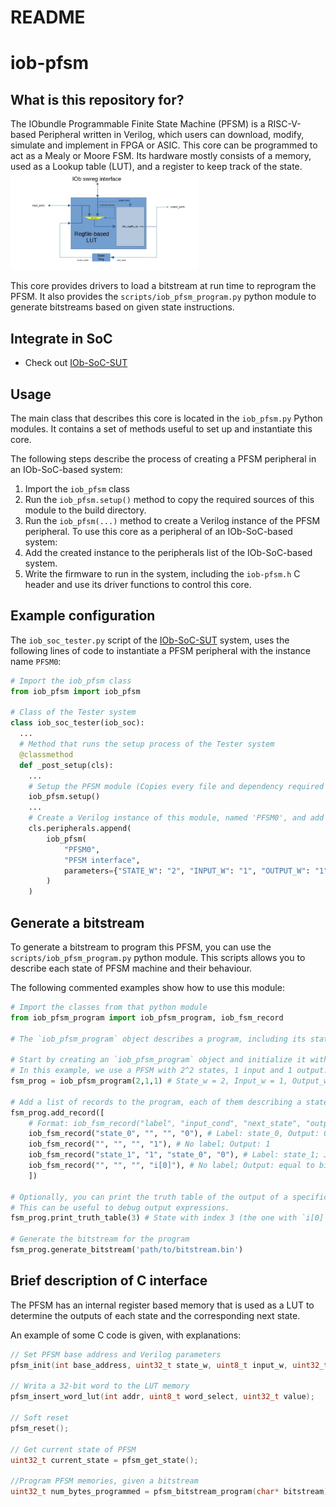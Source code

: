 # README #

# iob-pfsm

## What is this repository for? ##

The IObundle Programmable Finite State Machine (PFSM) is a RISC-V-based Peripheral written in Verilog, which users can download, modify, simulate and implement in FPGA or ASIC.
This core can be programmed to act as a Mealy or Moore FSM.
Its hardware mostly consists of a memory, used as a Lookup table (LUT), and a register to keep track of the state.
<img
  src="/document/figures/PFSM_BD.jpg"
  alt="PFSM_BD.jpg"
  title="PFSM Block Diagram"
  style="display: inline-block; margin: 0 auto; max-width: 300px">

This core provides drivers to load a bitstream at run time to reprogram the PFSM.
It also provides the `scripts/iob_pfsm_program.py` python module to generate bitstreams based on given state instructions.

## Integrate in SoC ##

* Check out [IOb-SoC-SUT](https://github.com/IObundle/iob-soc-sut)

## Usage

The main class that describes this core is located in the `iob_pfsm.py` Python modules. It contains a set of methods useful to set up and instantiate this core.

The following steps describe the process of creating a PFSM peripheral in an IOb-SoC-based system:
1) Import the `iob_pfsm` class
2) Run the `iob_pfsm.setup()` method to copy the required sources of this module to the build directory.
3) Run the `iob_pfsm(...)` method to create a Verilog instance of the PFSM peripheral.
To use this core as a peripheral of an IOb-SoC-based system:
  4) Add the created instance to the peripherals list of the IOb-SoC-based system.
  5) Write the firmware to run in the system, including the `iob-pfsm.h` C header and use its driver functions to control this core.

## Example configuration

The `iob_soc_tester.py` script of the [IOb-SoC-SUT](https://github.com/IObundle/iob-soc-sut) system, uses the following lines of code to instantiate a PFSM peripheral with the instance name `PFSM0`:
```Python
# Import the iob_pfsm class
from iob_pfsm import iob_pfsm

# Class of the Tester system
class iob_soc_tester(iob_soc):
  ...
  # Method that runs the setup process of the Tester system
  @classmethod
  def _post_setup(cls):
    ...
    # Setup the PFSM module (Copies every file and dependency required to the build directory)
    iob_pfsm.setup()
    ...
    # Create a Verilog instance of this module, named 'PFSM0', and add it to the peripherals list of the system.
    cls.peripherals.append(
        iob_pfsm(
            "PFSM0",
            "PFSM interface",
            parameters={"STATE_W": "2", "INPUT_W": "1", "OUTPUT_W": "1"},
        )
    )
```

## Generate a bitstream ##

To generate a bitstream to program this PFSM, you can use the `scripts/iob_pfsm_program.py` python module.
This scripts allows you to describe each state of PFSM machine and their behaviour.

The following commented examples show how to use this module:
```Python
# Import the classes from that python module
from iob_pfsm_program import iob_pfsm_program, iob_fsm_record

# The `iob_pfsm_program` object describes a program, including its states, for a specific PFSM.

# Start by creating an `iob_pfsm_program` object and initialize it with the same parameters as the PFSM used.
# In this example, we use a PFSM with 2^2 states, 1 input and 1 output.
fsm_prog = iob_pfsm_program(2,1,1) # State_w = 2, Input_w = 1, Output_w = 1

# Add a list of records to the program, each of them describing a state.
fsm_prog.add_record([
    # Format: iob_fsm_record("label", "input_cond", "next_state", "output_expr")
    iob_fsm_record("state_0", "", "", "0"), # Label: state_0, Output: 0
    iob_fsm_record("", "", "", "1"), # No label; Output: 1
    iob_fsm_record("state_1", "1", "state_0", "0"), # Label: state_1; Jump to `state_0` if input is 1; Output 0
    iob_fsm_record("", "", "", "i[0]"), # No label; Output: equal to bit 0 of input
    ])

# Optionally, you can print the truth table of the output of a specific record.
# This can be useful to debug output expressions.
fsm_prog.print_truth_table(3) # State with index 3 (the one with `i[0]` output_expr)

# Generate the bitstream for the program
fsm_prog.generate_bitstream('path/to/bitstream.bin')
```

## Brief description of C interface ##

The PFSM has an internal register based memory that is used as a LUT to determine the outputs of each state and the corresponding next state.

An example of some C code is given, with explanations:

```C
// Set PFSM base address and Verilog parameters
pfsm_init(int base_address, uint32_t state_w, uint8_t input_w, uint32_t output_w);

// Writa a 32-bit word to the LUT memory
pfsm_insert_word_lut(int addr, uint8_t word_select, uint32_t value);

// Soft reset
pfsm_reset();

// Get current state of PFSM
uint32_t current_state = pfsm_get_state();

//Program PFSM memories, given a bitstream
uint32_t num_bytes_programmed = pfsm_bitstream_program(char* bitstream);
```
